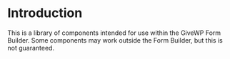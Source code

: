 # Introduction

This is a library of components intended for use within the GiveWP Form Builder. Some components may
work outside the Form Builder, but this is not guaranteed.